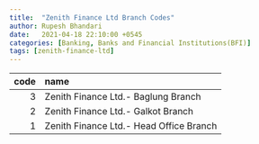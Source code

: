 ```yaml
---
title:  "Zenith Finance Ltd Branch Codes"
author: Rupesh Bhandari
date:   2021-04-18 22:10:00 +0545
categories: [Banking, Banks and Financial Institutions(BFI)]
tags: [zenith-finance-ltd]
---
```


|   code | name                                    |
|-------:|:----------------------------------------|
|      3 | Zenith Finance Ltd.- Baglung Branch     |
|      2 | Zenith Finance Ltd.- Galkot Branch      |
|      1 | Zenith Finance Ltd.- Head Office Branch |